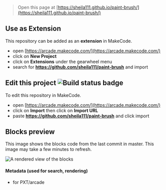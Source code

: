  


> Open this page at [https://sheila111.github.io/paint-brush/](https://sheila111.github.io/paint-brush/)

## Use as Extension

This repository can be added as an **extension** in MakeCode.

* open [https://arcade.makecode.com/](https://arcade.makecode.com/)
* click on **New Project**
* click on **Extensions** under the gearwheel menu
* search for **https://github.com/sheila111/paint-brush** and import

## Edit this project ![Build status badge](https://github.com/sheila111/paint-brush/workflows/MakeCode/badge.svg)

To edit this repository in MakeCode.

* open [https://arcade.makecode.com/](https://arcade.makecode.com/)
* click on **Import** then click on **Import URL**
* paste **https://github.com/sheila111/paint-brush** and click import

## Blocks preview

This image shows the blocks code from the last commit in master.
This image may take a few minutes to refresh.

![A rendered view of the blocks](https://github.com/sheila111/paint-brush/raw/master/.github/makecode/blocks.png)

#### Metadata (used for search, rendering)

* for PXT/arcade
<script src="https://makecode.com/gh-pages-embed.js"></script><script>makeCodeRender("{{ site.makecode.home_url }}", "{{ site.github.owner_name }}/{{ site.github.repository_name }}");</script>
